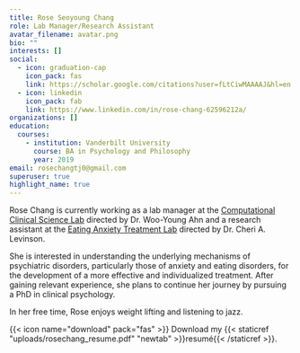```yaml
---
title: Rose Seoyoung Chang
role: Lab Manager/Research Assistant
avatar_filename: avatar.png
bio: ""
interests: []
social:
  - icon: graduation-cap
    icon_pack: fas
    link: https://scholar.google.com/citations?user=fLtCiwMAAAAJ&hl=en
  - icon: linkedin
    icon_pack: fab
    link: https://www.linkedin.com/in/rose-chang-62596212a/
organizations: []
education:
  courses:
    - institution: Vanderbilt University
      course: BA in Psychology and Philosophy
      year: 2019
email: rosechangtj0@gmail.com
superuser: true
highlight_name: true
---
```

Rose Chang is currently working as a lab manager at the [Computational Clinical Science Lab](https://ccs-lab.github.io/) directed by Dr. Woo-Young Ahn and a research assistant at the [Eating Anxiety Treatment Lab](http://www.louisvilleeatlab.com/) directed by Dr. Cheri A. Levinson.

She is interested in understanding the underlying mechanisms of psychiatric disorders, particularly those of anxiety and eating disorders, for the development of a more effective and individualized treatment. After gaining relevant experience, she plans to continue her journey by pursuing a PhD in clinical psychology.

In her free time, Rose enjoys weight lifting and listening to jazz.

{{< icon name="download" pack="fas" >}} Download my {{< staticref "uploads/rosechang_resume.pdf" "newtab" >}}resumé{{< /staticref >}}.
